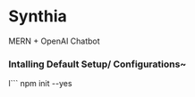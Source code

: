 # Synthia
MERN + OpenAI Chatbot 

### Intalling Default Setup/ Configurations~

l```
npm init --yes
```
